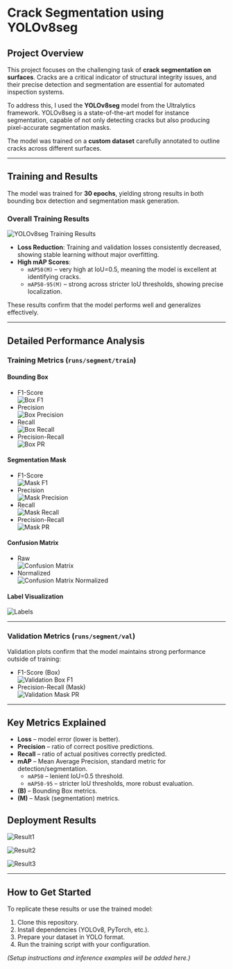 # Crack Segmentation using YOLOv8seg

## Project Overview
This project focuses on the challenging task of **crack segmentation on surfaces**. Cracks are a critical indicator of structural integrity issues, and their precise detection and segmentation are essential for automated inspection systems.

To address this, I used the **YOLOv8seg** model from the Ultralytics framework. YOLOv8seg is a state-of-the-art model for instance segmentation, capable of not only detecting cracks but also producing pixel-accurate segmentation masks.  

The model was trained on a **custom dataset** carefully annotated to outline cracks across different surfaces.

---

## Training and Results
The model was trained for **30 epochs**, yielding strong results in both bounding box detection and segmentation mask generation.

### Overall Training Results
![YOLOv8seg Training Results](runs/segment/train/results.png)

- **Loss Reduction**: Training and validation losses consistently decreased, showing stable learning without major overfitting.  
- **High mAP Scores**:  
  - `mAP50(M)` – very high at IoU=0.5, meaning the model is excellent at identifying cracks.  
  - `mAP50-95(M)` – strong across stricter IoU thresholds, showing precise localization.  

These results confirm that the model performs well and generalizes effectively.

---

## Detailed Performance Analysis

### Training Metrics (`runs/segment/train`)
#### Bounding Box
- F1-Score  
![Box F1](runs/segment/train/BoxF1_curve.png)  
- Precision  
![Box Precision](runs/segment/train/BoxP_curve.png)  
- Recall  
![Box Recall](runs/segment/train/BoxR_curve.png)  
- Precision-Recall  
![Box PR](runs/segment/train/BoxPR_curve.png)  

#### Segmentation Mask
- F1-Score  
![Mask F1](runs/segment/train/MaskF1_curve.png)  
- Precision  
![Mask Precision](runs/segment/train/MaskP_curve.png)  
- Recall  
![Mask Recall](runs/segment/train/MaskR_curve.png)  
- Precision-Recall  
![Mask PR](runs/segment/train/MaskPR_curve.png)  

#### Confusion Matrix
- Raw  
![Confusion Matrix](runs/segment/train/confusion_matrix.png)  
- Normalized  
![Confusion Matrix Normalized](runs/segment/train/confusion_matrix_normalized.png)  

#### Label Visualization
![Labels](runs/segment/train/labels.jpg)  

---

### Validation Metrics (`runs/segment/val`)
Validation plots confirm that the model maintains strong performance outside of training:

- F1-Score (Box)  
![Validation Box F1](runs/segment/val/BoxF1_curve.png)  
- Precision-Recall (Mask)  
![Validation Mask PR](runs/segment/val/MaskPR_curve.png)  

---

## Key Metrics Explained
- **Loss** – model error (lower is better).  
- **Precision** – ratio of correct positive predictions.  
- **Recall** – ratio of actual positives correctly predicted.  
- **mAP** – Mean Average Precision, standard metric for detection/segmentation.  
  - `mAP50` – lenient IoU=0.5 threshold.  
  - `mAP50-95` – stricter IoU thresholds, more robust evaluation.  
- **(B)** – Bounding Box metrics.  
- **(M)** – Mask (segmentation) metrics.  


## Deployment Results

![Result1](runs/results/output1.png)

![Result2](runs/results/output2.png)

![Result3](runs/results/output3.png)

---

## How to Get Started
To replicate these results or use the trained model:  

1. Clone this repository.  
2. Install dependencies (YOLOv8, PyTorch, etc.).  
3. Prepare your dataset in YOLO format.  
4. Run the training script with your configuration.  

_(Setup instructions and inference examples will be added here.)_  
